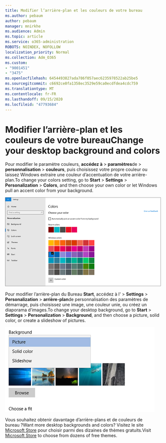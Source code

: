 ```yaml
---
title: Modifier l’arrière-plan et les couleurs de votre bureau
ms.author: pebaum
author: pebaum
manager: mnirkhe
ms.audience: Admin
ms.topic: article
ms.service: o365-administration
ROBOTS: NOINDEX, NOFOLLOW
localization_priority: Normal
ms.collection: Adm_O365
ms.custom:
- "9001451"
- "3475"
ms.openlocfilehash: 6454493827ada786f057aec6235978522ab25be5
ms.sourcegitcommit: c6692ce0fa1358ec3529e59ca0ecdfdea4cdc759
ms.translationtype: MT
ms.contentlocale: fr-FR
ms.lasthandoff: 09/15/2020
ms.locfileid: "47793684"
---
```

# <a name="change-your-desktop-background-and-colors"></a><span data-ttu-id="ad763-102">Modifier l’arrière-plan et les couleurs de votre bureau</span><span class="sxs-lookup"><span data-stu-id="ad763-102">Change your desktop background and colors</span></span>

<span data-ttu-id="ad763-103">Pour modifier le paramètre couleurs, **accédez à**  >  **paramètres**de  >  **personnalisation**  >  **couleurs**, puis choisissez votre propre couleur ou laissez Windows extraire une couleur d’accentuation de votre arrière-plan.</span><span class="sxs-lookup"><span data-stu-id="ad763-103">To change your colors setting, go to **Start** > **Settings** > **Personalization** > **Colors**, and then choose your own color or let Windows pull an accent color from your background.</span></span>

![Personnalisez vos couleurs dans Windows.](media/windows-personalization-colors.png)

<span data-ttu-id="ad763-105">Pour modifier l’arrière-plan du Bureau **Start**, accédez à l'  >  **Settings**  >  **Personalization**  >  **arrière-plan**de personnalisation des paramètres de démarrage, puis choisissez une image, une couleur unie, ou créez un diaporama d’images.</span><span class="sxs-lookup"><span data-stu-id="ad763-105">To change your desktop background, go to **Start** > **Settings** > **Personalization** > **Background**, and then choose a picture, solid color, or create a slideshow of pictures.</span></span> 

![Modifiez l’arrière-plan du bureau Windows.](media/windows-desktop-background.png)

<span data-ttu-id="ad763-107">Vous souhaitez obtenir davantage d’arrière-plans et de couleurs de bureau ?</span><span class="sxs-lookup"><span data-stu-id="ad763-107">Want more desktop backgrounds and colors?</span></span> <span data-ttu-id="ad763-108">Visitez le site [Microsoft Store](https://www.microsoft.com/store/collections/windowsthemes) pour choisir parmi des dizaines de thèmes gratuits.</span><span class="sxs-lookup"><span data-stu-id="ad763-108">Visit [Microsoft Store](https://www.microsoft.com/store/collections/windowsthemes) to choose from dozens of free themes.</span></span>
